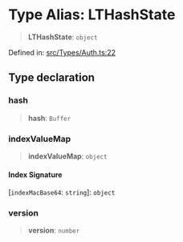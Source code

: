 # Type Alias: LTHashState

> **LTHashState**: `object`

Defined in: [src/Types/Auth.ts:22](https://github.com/Fokusdotid/bail/blob/546bbbb35e652e95f45982a71bee62b2c682e4eb/src/Types/Auth.ts#L22)

## Type declaration

### hash

> **hash**: `Buffer`

### indexValueMap

> **indexValueMap**: `object`

#### Index Signature

\[`indexMacBase64`: `string`\]: `object`

### version

> **version**: `number`
